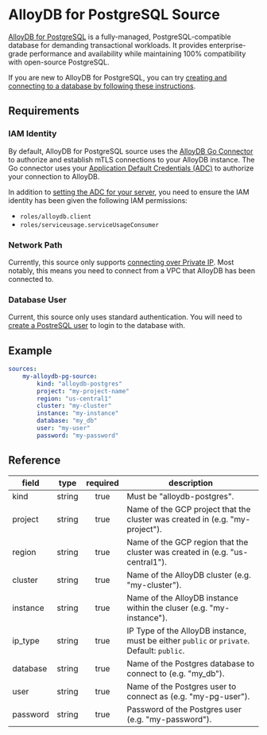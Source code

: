 # AlloyDB for PostgreSQL Source 

[AlloyDB for PostgreSQL][alloydb-docs] is a fully-managed, PostgreSQL-compatible
database for demanding transactional workloads. It provides enterprise-grade
performance and availability while maintaining 100% compatibility with
open-source PostgreSQL.

If you are new to AlloyDB for PostgreSQL, you can try [creating and connecting
to a database by following these instructions][alloydb-quickstart].

[alloydb-docs]: https://cloud.google.com/alloydb/docs
[alloydb-quickstart]: https://cloud.google.com/alloydb/docs/quickstart/create-and-connect

## Requirements 

### IAM Identity
By default, AlloyDB for PostgreSQL source uses the [AlloyDB Go
Connector][alloydb-go-conn] to authorize and establish mTLS connections to your
AlloyDB instance. The Go connector uses your [Application Default Credentials
(ADC)][adc] to authorize your connection to AlloyDB. 

In addition to [setting the ADC for your server][set-adc], you need to ensure the
IAM identity has been given the following IAM permissions:
- `roles/alloydb.client`
- `roles/serviceusage.serviceUsageConsumer`

[alloydb-go-conn]: https://github.com/GoogleCloudPlatform/alloydb-go-connector
[adc]: https://cloud.google.com/docs/authentication#adc
[set-adc]: https://cloud.google.com/docs/authentication/provide-credentials-adc

### Network Path

Currently, this source only supports [connecting over Private
IP][private-ip]. Most notably, this means
you need to connect from a VPC that AlloyDB has been connected to. 

[private-ip]: https://cloud.google.com/alloydb/docs/private-ip

### Database User

Current, this source only uses standard authentication. You will need to [create a
PostreSQL user][alloydb-users] to login to the database with. 

[alloydb-users]: https://cloud.google.com/alloydb/docs/database-users/about

## Example

```yaml
sources:
    my-alloydb-pg-source:
        kind: "alloydb-postgres"
        project: "my-project-name"
        region: "us-central1"
        cluster: "my-cluster"
        instance: "my-instance"
        database: "my_db"
        user: "my-user"
        password: "my-password"
```

## Reference

| **field** | **type** | **required** | **description**                                                              |
|-----------|:--------:|:------------:|------------------------------------------------------------------------------|
| kind      |  string  |     true     | Must be "alloydb-postgres".                                                  |
| project   |  string  |     true     | Name of the GCP project that the cluster was created in (e.g. "my-project"). |
| region    |  string  |     true     | Name of the GCP region that the cluster was created in (e.g. "us-central1"). |
| cluster   |  string  |     true     | Name of the AlloyDB cluster (e.g. "my-cluster").                             |
| instance  |  string  |     true     | Name of the AlloyDB instance within the cluser (e.g. "my-instance").         |
| ip_type   |  string  |     true     | IP Type of the AlloyDB instance, must be either `public` or `private`. Default: `public`. |
| database  |  string  |     true     | Name of the Postgres database to connect to (e.g. "my_db").                  |
| user      |  string  |     true     | Name of the Postgres user to connect as (e.g. "my-pg-user").                 |
| password  |  string  |     true     | Password of the Postgres user (e.g. "my-password").                          |



